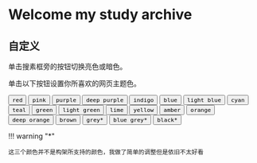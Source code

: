 # Welcome my study archive

## 自定义

单击搜素框旁的按钮切换亮色或暗色。

单击以下按钮设置你所喜欢的网页主题色。

<div class=mdx-switch> 
    <button data-md-color-primary=red><code data-md-color-primary=red>red</code></button> 
    <button data-md-color-primary=pink><code data-md-color-primary=pink>pink</code></button> 
    <button data-md-color-primary=purple><code data-md-color-primary=purple>purple</code></button> 
    <button data-md-color-primary=deep-purple><code data-md-color-primary=deep-purple>deep purple</code></button> 
    <button data-md-color-primary=indigo><code data-md-color-primary=indigo>indigo</code></button>
    <button data-md-color-primary=blue><code data-md-color-primary=blue>blue</code></button> 
    <button data-md-color-primary=light-blue><code data-md-color-primary=light-blue>light blue</code></button>
    <button data-md-color-primary=cyan><code data-md-color-primary=cyan>cyan</code></button> 
    <button data-md-color-primary=teal><code data-md-color-primary=teal>teal</code></button>
    <button data-md-color-primary=green><code data-md-color-primary=green>green</code></button> 
    <button data-md-color-primary=light-green><code data-md-color-primary=light-green>light green</code></button> 
    <button data-md-color-primary=lime><code data-md-color-primary=lime>lime</code></button>
    <button data-md-color-primary=yellow><code data-md-color-primary=yellow>yellow</code></button> 
    <button data-md-color-primary=amber><code data-md-color-primary=amber>amber</code></button> 
    <button data-md-color-primary=orange><code data-md-color-primary=orange>orange</code></button> 
    <button data-md-color-primary=deep-orange><code data-md-color-primary=deep-orange>deep orange</code></button> 
    <button data-md-color-primary=brown><code data-md-color-primary=brown>brown</code></button> 
    <button data-md-color-primary=grey><code data-md-color-primary=grey>grey*</code></button> 
    <button data-md-color-primary=blue-grey><code data-md-color-primary=blue-grey>blue grey*</code></button> 
    <button data-md-color-primary=black><code data-md-color-primary=black>black*</code></button>
</div>

!!! warning "*"
    
    这三个颜色并不是构架所支持的颜色，我做了简单的调整但是依旧不太好看

<script>
    var buttons = document.querySelectorAll("button[data-md-color-primary]");
    Array.prototype.forEach.call(buttons, function(button) {
        button.addEventListener("click", function() {
            document.body.dataset.mdColorPrimary = this.dataset.mdColorPrimary;
            document.body.dataset.mdColorAccent = this.dataset.mdColorPrimary;
            localStorage.setItem("data-md-color-primary", this.dataset.mdColorPrimary);
            localStorage.setItem("data-md-color-accent", this.dataset.mdColorPrimary);
        })
    })
</script>